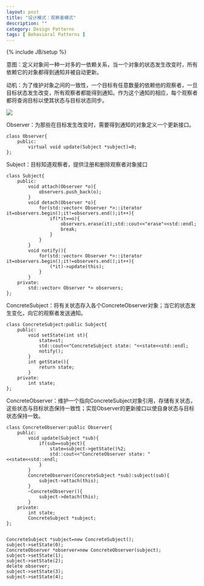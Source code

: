 ```yaml
---
layout: post
title: "设计模式：观察者模式"
description: ""
category: Design Patterns
tags: [ Behavioral Patterns ]
---
```

{% include JB/setup %}

意图：定义对象间一种一对多的一依赖关系，当一个对象的状态发生改变时，所有依赖它的对象都得到通知并被自动更新。

动机：为了维护对象之间的一致性，一个目标有任意数量的依赖他的观察者，一旦目标状态发生改变，所有观察者都能得到通知。作为这个通知的相应，每个观察者都将查询目标以使其状态与目标状态同步。

<!-- more -->

<img  src="{{ site.url }}/assets/images/2014063002.png" />

Observer：为那些在目标发生改变时，需要得到通知的对象定义一个更新接口。

	class Observer{
	    public:
	        virtual void update(Subject *subject)=0;
	};
	
Subject：目标知道观察者，提供注册和删除观察者对象接口

	class Subject{
	    public:
	        void attach(Observer *o){
	            observers.push_back(o);
	        }
	        void detach(Observer *o){
	            for(std::vector< Observer *>::iterator it=observers.begin();it!=observers.end();it++){
	                if(*it==o){
	                    observers.erase(it);std::cout<<"erase"<<std::endl;
	                    break;
	                }
	            }
	        }
	        void notify(){
	            for(std::vector< Observer *>::iterator it=observers.begin();it!=observers.end();it++){
	                (*it)->update(this);
	            }
	        }
	    private:
	        std::vector< Observer *> observers;
	};

ConcreteSubject：将有关状态存入各个ConcreteObserver对象；当它的状态发生变化，向它的观察者发送通知。

	class ConcreteSubject:public Subject{
	    public:
	        void setState(int st){
	            state=st;
	            std::cout<<"ConcreteSubject state: "<<state<<std::endl;
	            notify();
	        }
	        int getState(){
	            return state;
	        }
	    private:
	        int state;
	};

ConcreteObserver：维护一个指向ConcreteSubject对象引用，存储有关状态，这些状态与目标状态保持一致性；实现Observer的更新接口以使自身状态与目标状态保持一致。

	class ConcreteObserver:public Observer{
	    public:
	        void update(Subject *sub){
	            if(sub==subject){
	                state=subject->getState()%2;
	                std::cout<<"ConcreteObserver state: "<<state<<std::endl;
	            }	
	        }
	        ConcreteObserver(ConcreteSubject *sub):subject(sub){
	            subject->attach(this);
	        }
	        ~ConcreteObserver(){
	            subject->detach(this);
	        }
	    private:
	        int state;
	        ConcreteSubject *subject;
	};

 
	ConcreteSubject *subject=new ConcreteSubject();
	subject->setState(0);
	ConcreteObserver *observer=new ConcreteObserver(subject);
	subject->setState(1);
	subject->setState(2);
	delete observer;
	subject->setState(3);
	subject->setState(4);
 
